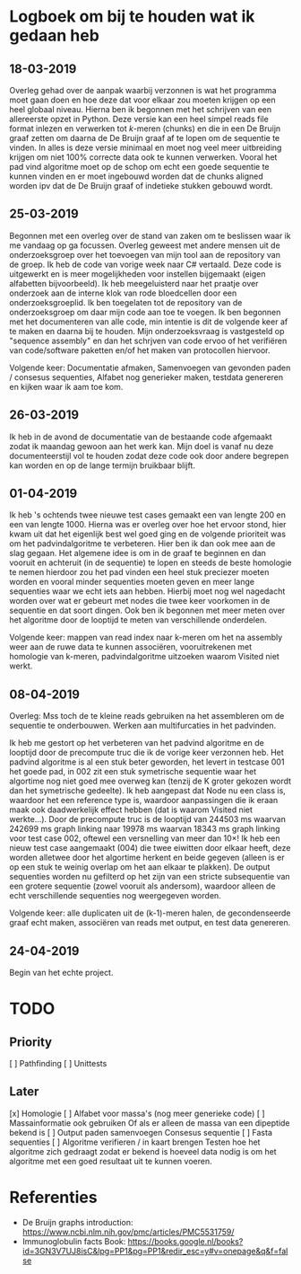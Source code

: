 # Logboek om bij te houden wat ik gedaan heb

## 18-03-2019

Overleg gehad over de aanpak waarbij verzonnen is wat het programma moet gaan doen en hoe deze dat voor elkaar zou moeten krijgen op een heel globaal niveau. Hierna ben ik begonnen met het schrijven van een allereerste opzet in Python. Deze versie kan een heel simpel reads file format inlezen en verwerken tot _k_-meren (chunks) en die in een De Bruijn graaf zetten om daarna de De Bruijn graaf af te lopen om de sequentie te vinden. In alles is deze versie minimaal en moet nog veel meer uitbreiding krijgen om niet 100% correcte data ook te kunnen verwerken. Vooral het pad vind algoritme moet op de schop om echt een goede sequentie te kunnen vinden en er moet ingebouwd worden dat de chunks aligned worden ipv dat de De Bruijn graaf of indetieke stukken gebouwd wordt.

## 25-03-2019

Begonnen met een overleg over de stand van zaken om te beslissen waar ik me vandaag op ga focussen. Overleg geweest met andere mensen uit de onderzoeksgroep over het toevoegen van mijn tool aan de repository van de groep. Ik heb de code van vorige week naar C# vertaald. Deze code is uitgewerkt en is meer mogelijkheden voor instellen bijgemaakt (eigen alfabetten bijvoorbeeld). Ik heb meegeluisterd naar het praatje over onderzoek aan de interne klok van rode bloedcellen door een onderzoeksgroeplid. Ik ben toegelaten tot de repository van de onderzoeksgroep om daar mijn code aan toe te voegen. Ik ben begonnen met het documenteren van alle code, min intentie is dit de volgende keer af te maken en daarna bij te houden. Mijn onderzoeksvraag is vastgesteld op "sequence assembly" en dan het schrjven van code ervoo of het verifiëren van code/software paketten en/of het maken van protocollen hiervoor.

Volgende keer: Documentatie afmaken, Samenvoegen van gevonden paden / consesus sequenties, Alfabet nog generieker maken, testdata genereren en kijken waar ik aam toe kom.

## 26-03-2019

Ik heb in de avond de documentatie van de bestaande code afgemaakt zodat ik maandag gewoon aan het werk kan. Mijn doel is vanaf nu deze documenteerstijl vol te houden zodat deze code ook door andere begrepen kan worden en op de lange termijn bruikbaar blijft.

## 01-04-2019

Ik heb 's ochtends twee nieuwe test cases gemaakt een van lengte 200 en een van lengte 1000. Hierna was er overleg over hoe het ervoor stond, hier kwam uit dat het eigenlijk best wel goed ging en de volgende prioriteit was om het padvindalgoritme te verbeteren. Hier ben ik dan ook mee aan de slag gegaan. Het algemene idee is om in de graaf te beginnen en dan vooruit en achteruit (in de sequentie) te lopen en steeds de beste homologie te nemen hierdoor zou het pad vinden een heel stuk preciezer moeten worden en vooral minder sequenties moeten geven en meer lange sequenties waar we echt iets aan hebben. Hierbij moet nog wel nagedacht worden over wat er gebeurt met nodes die twee keer voorkomen in de sequentie en dat soort dingen. Ook ben ik begonnen met meer meten over het algoritme door de looptijd te meten van verschillende onderdelen.

Volgende keer: mappen van read index naar k-meren om het na assembly weer aan de ruwe data te kunnen associëren, vooruitrekenen met homologie van k-meren, padvindalgoritme uitzoeken waarom Visited niet werkt.

## 08-04-2019

Overleg: Mss toch de te kleine reads gebruiken na het assembleren om de sequentie te onderbouwen. Werken aan multifurcaties in het padvinden.

Ik heb me gestort op het verbeteren van het padvind algoritme en de looptijd door de precompute truc die ik de vorige keer verzonnen heb. Het padvind algoritme is al een stuk beter geworden, het levert in testcase 001 het goede pad, in 002 zit een stuk symetrische sequentie waar het algortime nog niet goed mee overweg kan (tenzij de K groter gekozen wordt dan het symetrische gedeelte). Ik heb aangepast dat Node nu een class is, waardoor het een reference type is, waardoor aanpassingen die ik eraan maak ook daadwerkelijk effect hebben (dat is waarom Visited niet werkte...). Door de precompute truc is de looptijd van 244503 ms waarvan 242699 ms graph linking naar 19978 ms waarvan 18343 ms graph linking voor test case 002, oftewel een versnelling van meer dan 10×! Ik heb een nieuw test case aangemaakt (004) die twee eiwitten door elkaar heeft, deze worden alletwee door het algortime herkent en beide gegeven (alleen is er op een stuk te weinig overlap om het aan elkaar te plakken). De output sequenties worden nu gefilterd op het zijn van een stricte subsequentie van een grotere sequentie (zowel vooruit als andersom), waardoor alleen de echt verschillende sequenties nog weergegeven worden.

Volgende keer: alle duplicaten uit de (k-1)-meren halen, de gecondenseerde graaf echt maken, associëren van reads met output, en test data genereren.

## 24-04-2019

Begin van het echte project.

# TODO

## Priority
[ ] Pathfinding
[ ] Unittests

## Later
[x] Homologie
[ ] Alfabet voor massa's (nog meer generieke code)
[ ] Massainformatie ook gebruiken
    Of als er alleen de massa van een dipeptide bekend is
[ ] Output paden samenvoegen
    Consesus sequentie
[ ] Fasta sequenties
[ ] Algoritme verifieren / in kaart brengen
    Testen hoe het algoritme zich gedraagt zodat er bekend is hoeveel data nodig is om het algoritme met een goed resultaat uit te kunnen voeren.

# Referenties

* De Bruijn graphs introduction: https://www.ncbi.nlm.nih.gov/pmc/articles/PMC5531759/
* Immunoglobulin facts Book: https://books.google.nl/books?id=3GN3V7UJ8isC&lpg=PP1&pg=PP1&redir_esc=y#v=onepage&q&f=false